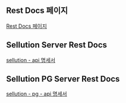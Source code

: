 ## Rest Docs 페이지

[Rest Docs 페이지](https://kosa-3rd-group1.github.io/Sellution/)


## Sellution Server Rest Docs 
[sellution - api 명세서](backend/server/src/main/resources/static/docs/index.html)

## Sellution PG Server Rest Docs 
[sellution - pg - api 명세서](backendPG/pgserver/src/main/resources/static/docs/index.html)
